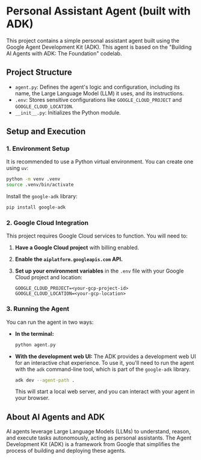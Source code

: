 # Personal Assistant Agent (built with ADK)

This project contains a simple personal assistant agent built using the Google Agent Development Kit (ADK). This agent is based on the "Building AI Agents with ADK: The Foundation" codelab.

## Project Structure

-   `agent.py`: Defines the agent's logic and configuration, including its name, the Large Language Model (LLM) it uses, and its instructions.
-   `.env`: Stores sensitive configurations like `GOOGLE_CLOUD_PROJECT` and `GOOGLE_CLOUD_LOCATION`.
-   `__init__.py`: Initializes the Python module.

## Setup and Execution

### 1. Environment Setup

It is recommended to use a Python virtual environment. You can create one using `uv`:

```bash
python -m venv .venv
source .venv/bin/activate
```

Install the `google-adk` library:

```bash
pip install google-adk
```

### 2. Google Cloud Integration

This project requires Google Cloud services to function. You will need to:

1.  **Have a Google Cloud project** with billing enabled.
2.  **Enable the `aiplatform.googleapis.com` API.**
3.  **Set up your environment variables** in the `.env` file with your Google Cloud project and location:

    ```
    GOOGLE_CLOUD_PROJECT=<your-gcp-project-id>
    GOOGLE_CLOUD_LOCATION=<your-gcp-location>
    ```

### 3. Running the Agent

You can run the agent in two ways:

*   **In the terminal:**

    ```bash
    python agent.py
    ```

*   **With the development web UI:**
    The ADK provides a development web UI for an interactive chat experience. To use it, you'll need to run the agent with the `adk` command-line tool, which is part of the `google-adk` library.

    ```bash
    adk dev --agent-path .
    ```

    This will start a local web server, and you can interact with your agent in your browser.

## About AI Agents and ADK

AI agents leverage Large Language Models (LLMs) to understand, reason, and execute tasks autonomously, acting as personal assistants. The Agent Development Kit (ADK) is a framework from Google that simplifies the process of building and deploying these agents.
